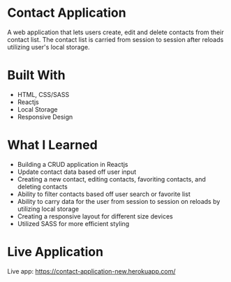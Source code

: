 # **Contact Application**
A web application that lets users create, edit and delete contacts from their contact list. The contact list is carried from session to session after reloads utilizing user's local storage. 

# **Built With**
- HTML, CSS/SASS
- Reactjs
- Local Storage
- Responsive Design

# **What I Learned**
- Building a CRUD application in Reactjs
- Update contact data based off user input
- Creating a new contact, editing contacts, favoriting contacts, and deleting contacts 
- Ability to filter contacts based off user search or favorite list
- Ability to carry data for the user from session to session on reloads by utilizing local storage 
- Creating a responsive layout for different size devices 
- Utilized SASS for more efficient styling 

# **Live Application**
Live app: https://contact-application-new.herokuapp.com/
